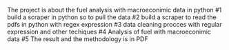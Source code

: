 The project is about the fuel analysis with macroeconimic data in python 
#1 build a scraper in python so to pull the data 
#2 build a scraper to read the pdfs in python with regex expression 
#3 data cleaning procces with regular expression and other techiques
#4 Analysis of fuel with macroeconimic data
#5 The result and the methodology is in PDF 
